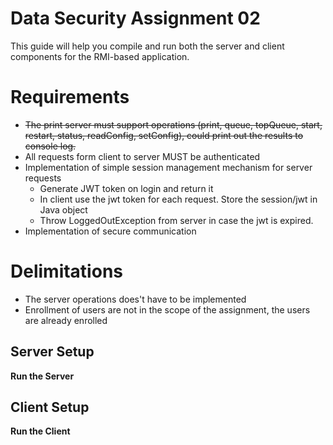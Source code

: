 # Data Security Assignment 02

This guide will help you compile and run both the server and client components for the RMI-based application.

# Requirements
* ~~The print server must support operations (print, queue, topQueue, start, restart, status, readConfig, setConfig), could print out the results to console log.~~
* All requests form client to server MUST be authenticated
* Implementation of simple session management mechanism for server requests
   * Generate JWT token on login and return it
   * In client use the jwt token for each request. Store the session/jwt in Java object
   * Throw LoggedOutException from server in case the jwt is expired.
* Implementation of secure communication

# Delimitations
* The server operations does't have to be implemented
* Enrollment of users are not in the scope of the assignment, the users are already enrolled

## Server Setup

**Run the Server**

## Client Setup

**Run the Client**
